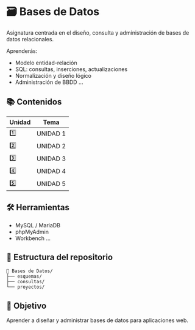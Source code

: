 # 🗃️ Bases de Datos

Asignatura centrada en el diseño, consulta y administración de bases de datos relacionales.

Aprenderás:

- Modelo entidad-relación
- SQL: consultas, inserciones, actualizaciones
- Normalización y diseño lógico
- Administración de BBDD
...

## 📚 Contenidos

| Unidad | Tema    |
|--------|---------|
| 1️⃣    | UNIDAD 1 |
| 2️⃣    | UNIDAD 2 |
| 3️⃣    | UNIDAD 3 |
| 4️⃣    | UNIDAD 4 |
| 5️⃣    | UNIDAD 5 |

## 🛠️ Herramientas

- MySQL / MariaDB
- phpMyAdmin
- Workbench
...

## 📁 Estructura del repositorio

```
📂 Bases de Datos/
├── esquemas/
├── consultas/
└── proyectos/
```


## 🎯 Objetivo

Aprender a diseñar y administrar bases de datos para aplicaciones web.
